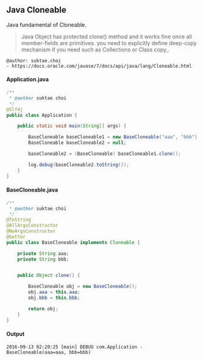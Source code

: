 ## Java Cloneable
Java fundamental of Cloneable.

> Java Object has protected clone() method and it works fine once all member-fields are primitives. you need to explicitly define deep-copy mechanism if you need such as Collections or Class copy,.

```
@author: suktae.choi
- https://docs.oracle.com/javase/7/docs/api/java/lang/Cloneable.html
```

#### Application.java
```java
/**
 * @author suktae.choi
 */
@Slf4j
public class Application {

    public static void main(String[] args) {

        BaseCloneable baseCloneable1 = new BaseCloneable("aaa", "bbb");
        BaseCloneable baseCloneable2 = null;

        baseCloneable2 = (BaseCloneable) baseCloneable1.clone();

        log.debug(baseCloneable2.toString());
    }
}
```

#### BaseCloneable.java
```java
/**
 * @author suktae.choi
 */
@ToString
@AllArgsConstructor
@NoArgsConstructor
@Getter
public class BaseCloneable implements Cloneable {

    private String aaa;
    private String bbb;


    public Object clone() {

        BaseCloneable obj = new BaseCloneable();
        obj.aaa = this.aaa;
        obj.bbb = this.bbb;

        return obj;
    }
}
```

#### Output
```
2016-09-13 02:20:25 [main] DEBUG com.Application - BaseCloneable(aaa=aaa, bbb=bbb)
```
